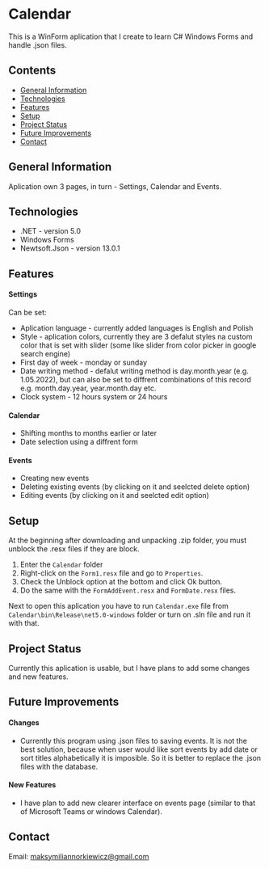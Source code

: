 # Calendar
This is a WinForm aplication that I create to learn C# Windows Forms and handle .json files.

## Contents
* [General Information](#general-information)
* [Technologies](#technologies)
* [Features](#features)
* [Setup](#setup)
* [Project Status](#project-status)
* [Future Improvements](#future-improvements)
* [Contact](#contact)

## General Information
Aplication own 3 pages, in turn - Settings, Calendar and Events.

## Technologies
- .NET - version 5.0
- Windows Forms
- Newtsoft.Json - version 13.0.1

## Features

#### Settings
Can be set:

* Aplication language - currently added languages is English and Polish
* Style - aplication colors, currently they are 3 defalut styles na custom color that is set with slider (some like slider from color picker in google search engine)
* First day of week - monday or sunday
* Date writing method - defalut writing method is day.month.year (e.g. 1.05.2022), but can also be set to diffrent combinations of this record e.g. month.day.year, year.month.day etc.
* Clock system - 12 hours system or 24 hours

#### Calendar
* Shifting months to months earlier or later
* Date selection using a diffrent form

#### Events
* Creating new events
* Deleting existing events (by clicking on it and seelcted delete option)
* Editing events (by clicking on it and seelcted edit option)

## Setup
At the beginning after downloading and unpacking .zip folder, you must unblock the .resx files if they are block.

1. Enter the `Calendar` folder
2. Right-click on the `Form1.resx` file and go to `Properties`.
3. Check the Unblock option at the bottom and click Ok button.
4. Do the same with the `FormAddEvent.resx` and `FormDate.resx` files.


Next to open this aplication you have to run `Calendar.exe` file from `Calendar\bin\Release\net5.0-windows` folder or turn on .sln file and run it with that.

## Project Status
Currently this aplication is usable, but I have plans to add some changes and new features.

## Future Improvements
#### Changes
* Currently this program using .json files to saving events. It is not the best solution, because when user would like sort events by add date or sort titles alphabetically it is imposible. So it is better to replace the .json files with the database.

#### New Features
* I have plan to add new clearer interface on events page (similar to that of Microsoft Teams or windows Calendar).

## Contact
Email: maksymiliannorkiewicz@gmail.com